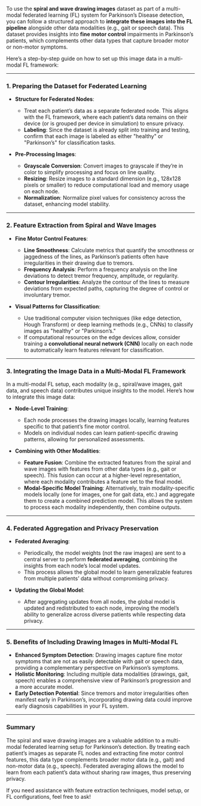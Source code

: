 To use the **spiral and wave drawing images** dataset as part of a multi-modal federated learning (FL) system for Parkinson’s Disease detection, you can follow a structured approach to **integrate these images into the FL pipeline** alongside other data modalities (e.g., gait or speech data). This dataset provides insights into **fine motor control** impairments in Parkinson’s patients, which complements other data types that capture broader motor or non-motor symptoms.

Here’s a step-by-step guide on how to set up this image data in a multi-modal FL framework:

---

### 1. **Preparing the Dataset for Federated Learning**

   - **Structure for Federated Nodes**:
     - Treat each patient’s data as a separate federated node. This aligns with the FL framework, where each patient’s data remains on their device (or is grouped per device in simulation) to ensure privacy.
     - **Labeling**: Since the dataset is already split into training and testing, confirm that each image is labeled as either "healthy" or "Parkinson’s" for classification tasks.
   
   - **Pre-Processing Images**:
     - **Grayscale Conversion**: Convert images to grayscale if they’re in color to simplify processing and focus on line quality.
     - **Resizing**: Resize images to a standard dimension (e.g., 128x128 pixels or smaller) to reduce computational load and memory usage on each node.
     - **Normalization**: Normalize pixel values for consistency across the dataset, enhancing model stability.

---

### 2. **Feature Extraction from Spiral and Wave Images**

   - **Fine Motor Control Features**:
     - **Line Smoothness**: Calculate metrics that quantify the smoothness or jaggedness of the lines, as Parkinson’s patients often have irregularities in their drawing due to tremors.
     - **Frequency Analysis**: Perform a frequency analysis on the line deviations to detect tremor frequency, amplitude, or regularity.
     - **Contour Irregularities**: Analyze the contour of the lines to measure deviations from expected paths, capturing the degree of control or involuntary tremor.
   
   - **Visual Patterns for Classification**:
     - Use traditional computer vision techniques (like edge detection, Hough Transform) or deep learning methods (e.g., CNNs) to classify images as "healthy" or "Parkinson’s."
     - If computational resources on the edge devices allow, consider training a **convolutional neural network (CNN)** locally on each node to automatically learn features relevant for classification.

---

### 3. **Integrating the Image Data in a Multi-Modal FL Framework**

   In a multi-modal FL setup, each modality (e.g., spiral/wave images, gait data, and speech data) contributes unique insights to the model. Here’s how to integrate this image data:

   - **Node-Level Training**:
     - Each node processes the drawing images locally, learning features specific to that patient’s fine motor control.
     - Models on individual nodes can learn patient-specific drawing patterns, allowing for personalized assessments.
   
   - **Combining with Other Modalities**:
     - **Feature Fusion**: Combine the extracted features from the spiral and wave images with features from other data types (e.g., gait or speech). This fusion can occur at a higher-level representation, where each modality contributes a feature set to the final model.
     - **Modal-Specific Model Training**: Alternatively, train modality-specific models locally (one for images, one for gait data, etc.) and aggregate them to create a combined prediction model. This allows the system to process each modality independently, then combine outputs.

---

### 4. **Federated Aggregation and Privacy Preservation**

   - **Federated Averaging**:
     - Periodically, the model weights (not the raw images) are sent to a central server to perform **federated averaging**, combining the insights from each node’s local model updates.
     - This process allows the global model to learn generalizable features from multiple patients’ data without compromising privacy.
   
   - **Updating the Global Model**:
     - After aggregating updates from all nodes, the global model is updated and redistributed to each node, improving the model’s ability to generalize across diverse patients while respecting data privacy.

---

### 5. **Benefits of Including Drawing Images in Multi-Modal FL**

   - **Enhanced Symptom Detection**: Drawing images capture fine motor symptoms that are not as easily detectable with gait or speech data, providing a complementary perspective on Parkinson’s symptoms.
   - **Holistic Monitoring**: Including multiple data modalities (drawings, gait, speech) enables a comprehensive view of Parkinson’s progression and a more accurate model.
   - **Early Detection Potential**: Since tremors and motor irregularities often manifest early in Parkinson’s, incorporating drawing data could improve early diagnosis capabilities in your FL system.

---

### Summary

The spiral and wave drawing images are a valuable addition to a multi-modal federated learning setup for Parkinson’s detection. By treating each patient’s images as separate FL nodes and extracting fine motor control features, this data type complements broader motor data (e.g., gait) and non-motor data (e.g., speech). Federated averaging allows the model to learn from each patient’s data without sharing raw images, thus preserving privacy.

If you need assistance with feature extraction techniques, model setup, or FL configurations, feel free to ask!
